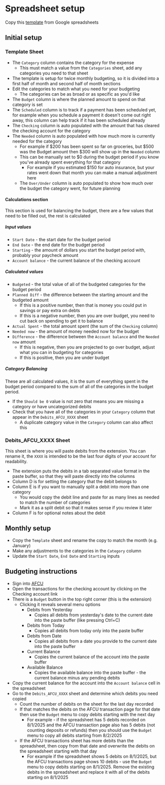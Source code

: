 # Spreadsheet setup

Copy this [template][google-sheet-template] from Google spreadsheets

## Initial setup

### Template Sheet
- The `Category` column contains the category for the expense
  - This must match a value from the `Categories` sheet, add any categories you need to that sheet
- The template is setup for twice monthly budgeting, so it is divided into a first half of month and second half of 
month sections
- Edit the categories to match what you need for your budgeting
  - The categories can be as broad or as specific as you'd like
- The `Budget` column is where the planned amount to spend on that category is set
- The `Scheduled` column is to track if a payment has been scheduled yet, for example when you schedule a payment it doesn't come out right away, this column can help track if it has been scheduled already
- The `Checking` column is auto populated with the amount that has cleared the checking account for the category
- The `Needed` column is auto populated with how much more is currently needed for the category
  - For example if $200 has been spent so far on groceries, but $500 was the Budget amount then $300 will show up in the `Needed` column
  - This can be manually set to $0 during the budget period if you know you've already spent everything for that category
    - For example if you estimated $150 for auto insurance, but your rates went down that month you can make a manual adjustment here
  - The `Over/Under` column is auto populated to show how much over the budget the category went, for future planning

#### Calculations section
This section is used for balancing the budget, there are a few values that need to be filled out, the rest is calculated


##### Input values
- `Start Date` - the start date for the budget period
- `End Date` - the end date for the budget period
- `Starting` - the amount of dollars you start the budget period with, probably your paycheck amount
- `Account balance` - the current balance of the checking account

##### Calculated values
- `Budgeted` - the total value of all of the budgeted categories for the budget period
- `Planned Diff` - the difference between the starting amount and the budgeted amount
  - If this is a positive number, then that is money you could put in savings or pay extra on debts
  - If this is a negative number, then you are over budget, you need to cut back on spending to get it to balance
- `Actual Spent` - the total amount spent (the sum of the `Checking` column)
- `Needed now` - the amount of money needed now for the budget
- `Difference` - the difference between the `Account balance` and the `Needed now` amount
  - If this is negative, then you are projected to go over budget, adjust what you can in budgeting for categories
  - If this is positive, then you are under budget

##### Category Balancing
These are all calculated values, it is the sum of everything spent in the budget period compared to the sum 
of all of the categories in the budget period.
- If the `Should be 0` value is not zero that means you are missing a category or have uncategorized debits
- Check that you have all of the categories in your `Category` column that appear in the `Debits_AFCU_XXXX` sheet
  - A duplicate category value in the `Category` column can also affect this


### Debits_AFCU_XXXX Sheet
This sheet is where you will paste debits from the extension. You can rename it, the `XXXX` is intended to be the last
four digits of your account for readability.
- The extension puts the debits in a tab separated value format in the paste buffer, so that they will paste directly into the columns
- Column D is for setting the category that the debit belongs to 
- Column E is if you want to manually split a debit into more than one category
  - You would copy the debit line and paste for as many lines as needed to match the number of categories
  - Mark it as a split debit so that it makes sense if  you review it later
- Column F is for optional notes about the debit

## Monthly setup

- Copy the `Template` sheet and rename the copy to match the month (e.g. January)
- Make any adjustments to the categories in the `Category` column
- Update the `Start Date`, `End Date` and `Starting` inputs

## Budgeting instructions

- Sign into [AFCU][afcu-sign-in]
- Open the transactions for the checking account by clicking on the Checking account link
- There is a `Budget` button in the top right corner (this is the extension)
  - Clicking it reveals several menu options
    - Debits from Yesterday
      - Copies all debits from yesterday's date to the current date into the paste buffer (like pressing Ctrl+C)
    - Debits from Today
      - Copies all debits from today only into the paste buffer
    - Debits from Date
      - Copies all debits from a date you provide to the current date into the paste buffer
    - Current Balance
      - Copies the current balance of the account into the paste buffer
    - Available Balance
      - Copies the available balance into the paste buffer - the current balance minus any pending debits
- Copy the current balance for the account into the `Account balance` cell in the spreadsheet
- Go to the `Debits_AFCU_XXXX` sheet and determine which debits you need copied
  - Count the number of debits on the sheet for the last day recorded
  - If that matches the debits on the AFCU transaction page for that date then use the `Budget` menu to copy debits starting with the next day
    - For example - if the spreadsheet has 5 debits recorded on 8/1/2025 and the AFCU transaction page also has 5 debits (not counting deposits or refunds) then you should use the `Budget` menu to copy all debits starting from 8/2/2025
  - If the AFCU transactions sheet has more debits than the spreadsheet, then copy from that date and overwrite the debits on the spreadsheet starting with that day
    - For example if the spreadsheet shows 5 debits on 8/1/2025, but the AFCU transactions page shows 10 debits - use the `Budget` menu to copy debits starting on 8/1/2025. Remove the existing debits in the spreadsheet and replace it with all of the debits starting on 8/1/2025


[google-sheet-template]: https://docs.google.com/spreadsheets/d/1_U6l67RL_8QgysgdPo5TCILUEtk0YAcFW0EMWPVUm4A/edit?gid=1006411934#gid=1006411934
[afcu-sign-in]: https:///www.americafirst.com